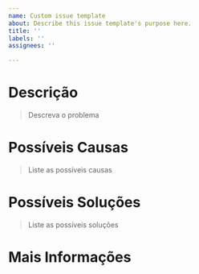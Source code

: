 ```yaml
---
name: Custom issue template
about: Describe this issue template's purpose here.
title: ''
labels: ''
assignees: ''

---
```


# Descrição

> Descreva o problema


# Possíveis Causas

> Liste as possíveis causas


# Possíveis Soluções

> Liste as possíveis soluções


# Mais Informações
